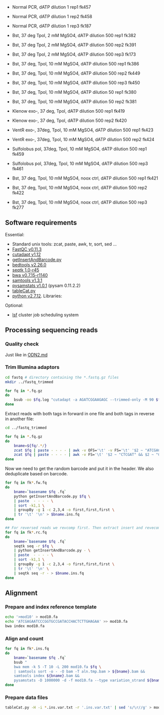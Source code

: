 - Normal PCR, dATP dilution 1   rep1   fk457
- Normal PCR, dATP dilution 1   rep2   fk458
- Normal PCR, dATP dilution 1   rep3   fk187

- Bst, 37 deg Tpol, 2 mM MgSO4, dATP dilution 500   rep1   fk382
- Bst, 37 deg Tpol, 2 mM MgSO4, dATP dilution 500   rep2   fk391
- Bst, 37 deg Tpol, 2 mM MgSO4, dATP dilution 500   rep3   fk173

- Bst, 37 deg, Tpol, 10 mM MgSO4, dATP dilution 500   rep1   fk386
- Bst, 37 deg, Tpol, 10 mM MgSO4, dATP dilution 500   rep2   fk449
- Bst, 37 deg, Tpol, 10 mM MgSO4, dATP dilution 500   rep3   fk450

- Bst, 37 deg, Tpol, 10 mM MgSO4, dATP dilution 50   rep1   fk380
- Bst, 37 deg, Tpol, 10 mM MgSO4, dATP dilution 50   rep2   fk381

- Klenow exo-, 37 deg, Tpol, dATP dilution 500   rep1   fk419
- Klenow exo-, 37 deg, Tpol, dATP dilution 500   rep2   fk420

- VentR exo-, 37deg, Tpol, 10 mM MgSO4, dATP dilution 500   rep1   fk423
- VentR exo-, 37deg, Tpol, 10 mM MgSO4, dATP dilution 500   rep2   fk424

- Sulfolobus pol, 37deg, Tpol, 10 mM MgSO4, dATP dilution 500   rep1   fk459
- Sulfolobus pol, 37deg, Tpol, 10 mM MgSO4, dATP dilution 500   rep3   fk461

- Bst, 37 deg, Tpol, 10 mM MgSO4, noox ctrl, dATP dilution 500   rep1   fk421
- Bst, 37 deg, Tpol, 10 mM MgSO4, noox ctrl, dATP dilution 500   rep2   fk422
- Bst, 37 deg, Tpol, 10 mM MgSO4, noox ctrl, dATP dilution 500   rep3   fk277



## Software requirements
Essential:
- Standard unix tools: zcat, paste, awk, tr, sort, sed ...
- [FastQC v0.11.3](https://www.bioinformatics.babraham.ac.uk/projects/fastqc/)
- [cutadapt v1.12](http://cutadapt.readthedocs.io/en/stable/guide.html)
- [getInsertAndBarcode.py](getInsertAndBarcode.py)
- [bedtools v2.26.0](http://bedtools.readthedocs.io/en/latest/)
- [seqtk 1.0-r45](https://github.com/lh3/seqtk)
- [bwa v0.7.15-r1140](http://bio-bwa.sourceforge.net/)
- [samtools v1.3.1](http://samtools.sourceforge.net/)
- [pysamstats v1.0.1](https://github.com/alimanfoo/pysamstats) (pysam 0.11.2.2)
- [tableCat.py](https://github.com/dariober/bioinformatics-cafe/blob/master/tableCat/tableCat.py)
- [python v2.7.12](https://www.python.org/). Libraries:

Optional:
- [lsf](https://www.ibm.com/us-en/marketplace/hpc-workload-management) cluster job scheduling system



## Processing sequencing reads

### Quality check

Just like in [ODN2.md](https://github.com/sblab-bioinformatics/5hmUseq/blob/master/ODN2.md#quality-check)


### Trim Illumina adaptors

```bash
cd fastq # directory containing the *.fastq.gz files
mkdir ../fastq_trimmed

for fq in *.fq.gz
do
    bsub -oo $fq.log "cutadapt -a AGATCGGAAGAGC --trimmed-only -M 90 $fq | gzip > ../fastq_trimmed/$fq"
done
```

Extract reads with both tags in forward in one file and both tags in reverse in another file:

```bash
cd ../fastq_trimmed

for fq in *.fq.gz
do
    bname=${fq/.*/}
    zcat $fq | paste - - - - | awk -v OFS='\t' -v FS='\t' '$2 ~ "ATCGAG" && $2 ~ "CGTGTC"' | tr '\t' '\n' > ${bname}.fw.fq
    zcat $fq | paste - - - - | awk -v FS='\t' '$2 ~ "CTCGAT" && $2 ~ "GACACG"' | tr '\t' '\n' > ${bname}.rc.fq
done
```

Now we need to get the random barcode and put it in the header. We also deduplicate based on barcode.

```bash
for fq in fk*.fw.fq
do
    bname=`basename $fq .fq`
    python getInsertAndBarcode.py $fq \
    | paste  - - - - \
    | sort -k1,1 \
    | groupBy -g 1 -c 2,3,4 -o first,first,first \
    | tr '\t' '\n' > $bname.ins.fq
done

## For reversed reads we revcomp first. Then extract insert and revecomp back.
for fq in fk*.rc.fq
do
    bname=`basename $fq .fq`
    seqtk seq -r $fq \
    | python getInsertAndBarcode.py - \
    | paste  - - - - \
    | sort -k1,1 \
    | groupBy -g 1 -c 2,3,4 -o first,first,first \
    | tr '\t' '\n' \
    | seqtk seq -r - > $bname.ins.fq
done
```



## Alignment

### Prepare and index reference template

```bash
echo '>mod10' > mod10.fa
echo 'ATCGAGAATCCCGGTGCCGATACCHACTCTTGHAGAA' >> mod10.fa
bwa index mod10.fa
```


### Align and count 

```bash
for fq in fk*.ins.fq
do
    bname=`basename $fq .fq`
    bsub "
    bwa mem -k 5 -T 10 -L 200 mod10.fa $fq \
    | samtools sort -o - -O bam -T aln.tmp.bam > ${bname}.bam &&
    samtools index ${bname}.bam &&
    pysamstats -D 1000000 -d -f mod10.fa --type variation_strand ${bname}.bam > ${bname}.var.txt"
done
```


### Prepare data files

```bash
tableCat.py -H -i *.ins.var.txt -r '.ins.var.txt' | sed 's/\r//g' > mod10.20160725.txt
```
